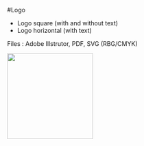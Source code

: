#Logo
* Logo square (with and without text)
* Logo horizontal (with text)
 
Files : Adobe Illstrutor, PDF, SVG (RBG/CMYK)

<img src="https://github.com/rladies/starter-kit/blob/master/logo/R-LadiesGlobal_RBG_online_LogoWithText.png" data-canonical-src="https://github.com/rladies/starter-kit/blob/master/logo/R-LadiesGlobal_RBG_online_LogoWithText.png" width="200" height="200" />

